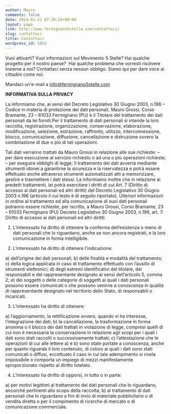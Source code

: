 ```yaml
---
author: Mauro
comments: false
date: 2014-01-21 07:39:24+00:00
layout: page
link: http://www.fermignano5stelle.com/contattaci/
slug: contattaci
title: Contattaci
wordpress_id: 1052
---
```

Vuoi attivarti? Vuoi informazioni sul Movimento 5 Stelle? Hai qualche progetto per il nostro paese?  Hai qualche problema che vorresti risolvere insieme a noi? Contattaci senza nessun obbligo. Siamo qui per dare voce ai cittadini come noi.

Mandaci un'e-mail a [info@fermignano5stelle.com](mailto:info@fermignano5stelle.com)


**INFORMATIVA SULLA PRIVACY**

La informiamo che, ai sensi del Decreto Legislativo 30 Giugno 2003, n.196 – Codice in materia di protezione dei dati personali, Mauro Grossi, Corso Bramante, 23 – 61033 Fermignano (PU) è il Titolare del trattamento dei dati personali da lei forniti.Per il trattamento di dati personali si intende la loro raccolta, registrazione, organizzazione, conservazione, elaborazione, modificazione, selezione, estrazione, raffronto, utilizzo, interconnessione, blocco, comunicazione, diffusione, cancellazione e distruzione ovvero la combinazione di due o più di tali operazioni.

Tali dati verranno trattati da Mauro Grossi in relazione alle sue richieste: – per dare esecuzione al servizio richiesto o ad una o più operazioni richieste; – per eseguire obblighi di legge; Il trattamento dei dati avverrà mediante strumenti idonei a garantirne la sicurezza e la riservatezza e potrà essere effettuato anche attraverso strumenti automatizzati atti a memorizzare, gestire e trasmettere i dati stessi. La informiamo inoltre che in relazione ai predetti trattamenti, lei potrà esercitare i diritti di cui Art. 7 (Diritto di accesso ai dati personali ed altri diritti) del Decreto Legislativo 30 Giugno 2003 n.196 (articolo il cui testo è di seguito riportato). Ulteriori informazioni in ordine al trattamento ed alla comunicazione di suoi dati personali potranno essere richieste, per iscritto, a Mauro Grossi, Corso Bramante, 23 – 61033 Fermignano (PU) Decreto Legislativo 30 Giugno 2003, n.196, art. 7: Diritto di accesso ai dati personali ed altri diritti:

1. L’interessato ha diritto di ottenere la conferma dell’esistenza o meno di dati personali che lo riguardano, anche se non ancora registrati, e la loro comunicazione in forma intelligibile.

2. L’interessato ha diritto di ottenere l’indicazione:

a) dell’origine dei dati personali; b) delle finalità e modalità del trattamento; c) della logica applicata in caso di trattamento effettuato con l’ausilio di strumenti elettronici; d) degli estremi identificativi del titolare, dei responsabili e del rappresentante designato ai sensi dell’articolo 5, comma 2; e) dei soggetti o delle categorie di soggetti ai quali i dati personali possono essere comunicati o che possono venirne a conoscenza in qualità di rappresentante designato nel territorio dello Stato, di responsabili o incaricati.

3. L’interessato ha diritto di ottenere:

a) l’aggiornamento, la rettificazione ovvero, quando vi ha interesse, l’integrazione dei dati; b) la cancellazione, la trasformazione in forma anonima o il blocco dei dati trattati in violazione di legge, compresi quelli di cui non è necessaria la conservazione in relazione agli scopi per i quali i dati sono stati raccolti o successivamente trattati; c) l’attestazione che le operazioni di cui alle lettere a) e b) sono state portate a conoscenza, anche per quanto riguarda il loro contenuto, di coloro ai quali i dati sono stati comunicati o diffusi, eccettuato il caso in cui tale adempimento si rivela impossibile o comporta un impiego di mezzi manifestamente sproporzionato rispetto al diritto tutelato.

4. L’interessato ha diritto di opporsi, in tutto o in parte:

a) per motivi legittimi al trattamento dei dati personali che lo riguardano, ancorché pertinenti allo scopo della raccolta; b) al trattamento di dati personali che lo riguardano a fini di invio di materiale pubblicitario o di vendita diretta o per il compimento di ricerche di mercato o di comunicazione commerciale.
